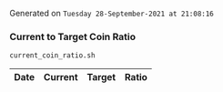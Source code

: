 Generated on `Tuesday 28-September-2021 at 21:08:16`

### Current to Target Coin Ratio
`current_coin_ratio.sh`

Date|Current|Target|Ratio
---|---|---|---
